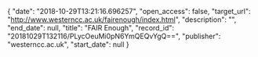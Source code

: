 {
  "date": "2018-10-29T13:21:16.696257", 
  "open_access": false, 
  "target_url": "http://www.westerncc.ac.uk/fairenough/index.html", 
  "description": "", 
  "end_date": null, 
  "title": "FAIR Enough", 
  "record_id": "20181029T132116/PLycOeuMi0pN6YmQEQvYgQ==", 
  "publisher": "westerncc.ac.uk", 
  "start_date": null
}

